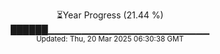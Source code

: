 <p align="center">
⏳Year Progress (21.44 %) <br>
██████▁▁▁▁▁▁▁▁▁▁▁▁▁▁▁▁▁▁▁▁▁▁▁▁ <br>
<sub>Updated: Thu, 20 Mar 2025 06:30:38 GMT</sub>
</p>

